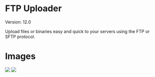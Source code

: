 # FTP Uploader
Version: 12.0

Upload files or binaries easy and quick to your servers using the FTP or SFTP protocol.

# Images
![](https://i.imgur.com/G5gG5Jp.png)
![](https://i.imgur.com/pvqX59c.png)
